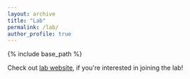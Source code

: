 ```yaml
---
layout: archive
title: "Lab"
permalink: /lab/
author_profile: true
---
```


{% include base_path %}

Check out [lab website](https://natural-intelligence-lab.github.io/join), if you're interested in joining the lab!
